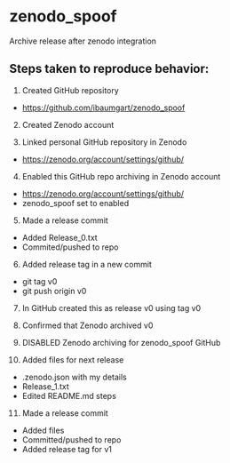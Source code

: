 # zenodo_spoof
Archive release after zenodo integration

## Steps taken to reproduce behavior:

1. Created GitHub repository
- https://github.com/ibaumgart/zenodo_spoof

2. Created Zenodo account

3. Linked personal GitHub repository in Zenodo
- https://zenodo.org/account/settings/github/

4. Enabled this GitHub repo archiving in Zenodo account
- https://zenodo.org/account/settings/github/
- zenodo_spoof set to enabled

5. Made a release commit
- Added Release_0.txt
- Commited/pushed to repo

6. Added release tag in a new commit
- git tag v0
- git push origin v0

7. In GitHub created this as release v0 using tag v0

8. Confirmed that Zenodo archived v0

9. DISABLED Zenodo archiving for zenodo_spoof GitHub

10. Added files for next release
- .zenodo.json with my details
- Release_1.txt
- Edited README.md steps

11. Made a release commit
- Added files
- Committed/pushed to repo
- Added release tag for v1